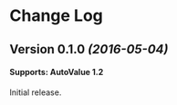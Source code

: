Change Log
==========

Version 0.1.0 *(2016-05-04)*
----------------------------

#### Supports: AutoValue 1.2

Initial release.
